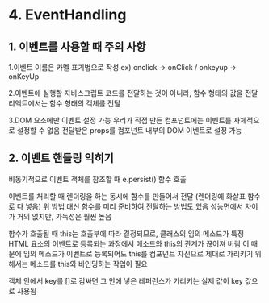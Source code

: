 # 4. EventHandling

## 1. 이벤트를 사용할 때 주의 사항

1.이벤트 이름은 카멜 표기법으로 작성
ex) onclick -> onClick / onkeyup -> onKeyUp

2.이벤트에 실행할 자바스크립트 코드를 전달하는 것이 아니라, 함수 형태의 값을 전달
리액트에서는 함수 형태의 객체를 전달

3.DOM 요소에만 이벤트 설정 가능
우리가 직접 만든 컴포넌트에는 이벤트를 자체적으로 설정할 수 없음
전달받은 props를 컴포넌트 내부의 DOM 이벤트로 설정 가능

## 2. 이벤트 핸들링 익히기

비동기적으로 이벤트 객체를 참조할 때 e.persist() 함수 호출

이벤트를 처리할 때 렌더링을 하는 동시에 함수를 만들어서 전달
(렌더링에 화살표 함수로 다 넣음)
위 방법 대신 함수를 미리 준비하여 전달하는 방법도 있음
성능면에서 차이가 거의 없지만, 가독성은 훨씬 높음

함수가 호출될 때 this는 호출부에 따라 결정되므로, 클래스의 임의 메소드가 특정 HTML 요소의 이벤트로 등록되는 과정에서 메소드와 this의 관계가 끊어져 버림
이 때문에 임의 메소드가 이벤트로 등록되어도 this를 컴포넌트 자신으로 제대로 가리키기 위해서는 메소드를 this와 바인딩하는 작업이 필요

객체 안에서 key를 []로 감싸면 그 안에 넣은 레퍼런스가 가리키는 실제 값이 key 값으로 사용됨
